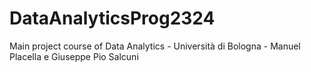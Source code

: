 # DataAnalyticsProg2324
Main project course of Data Analytics - Università di Bologna - Manuel Placella e Giuseppe Pio Salcuni
